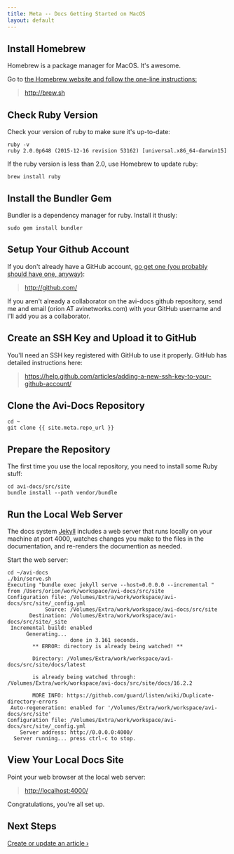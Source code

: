 ```yaml
---
title: Meta -- Docs Getting Started on MacOS
layout: default
---
```


## Install Homebrew

Homebrew is a package manager for MacOS. It's awesome.

Go to [the Homebrew website and follow the one-line instructions:](http://brew.sh/)

> <http://brew.sh>

## Check Ruby Version

Check your version of ruby to make sure it's up-to-date:

<pre class="command-line language-bash" data-output="2"><code>ruby -v
ruby 2.0.0p648 (2015-12-16 revision 53162) [universal.x86_64-darwin15]</code></pre>

If the ruby version is less than 2.0, use Homebrew to update ruby:

<pre class="command-line language-bash"><code>brew install ruby</code></pre>

## Install the Bundler Gem

Bundler is a dependency manager for ruby. Install it thusly:

<pre class="command-line language-bash" data-output="2"><code>sudo gem install bundler</code></pre>

## Setup Your Github Account

If you don't already have a GitHub account, [go get one (you probably should have one, anyway)](http://github.com//):

> <http://github.com/>

If you aren't already a collaborator on the avi-docs github repository, send me and email (orion AT avinetworks.com) with your GitHub username and I'll add you as a collaborator.

## Create an SSH Key and Upload it to GitHub

You'll need an SSH key registered with GitHub to use it properly. GitHub has detailed instructions here:

> <https://help.github.com/articles/adding-a-new-ssh-key-to-your-github-account/>

## Clone the Avi-Docs Repository

<pre><code class="command-line language-bash">cd ~
git clone {{ site.meta.repo_url }}</code></pre>

## Prepare the Repository

The first time you use the local repository, you need to install some Ruby stuff:

<pre><code class="command-line language-bash">cd avi-docs/src/site
bundle install --path vendor/bundle</code></pre>

## Run the Local Web Server

The docs system <a href="https://jekyllrb.com" target="_blank">Jekyll</a> includes a web server that runs locally on your machine at port 4000, watches changes you make to the files in the documentation, and re-renders the documention as needed.

Start the web server:

<pre class="command-line language-bash" data-output="3-100"><code>cd ~/avi-docs
./bin/serve.sh
Executing "bundle exec jekyll serve --host=0.0.0.0 --incremental " from /Users/orion/work/workspace/avi-docs/src/site
Configuration file: /Volumes/Extra/work/workspace/avi-docs/src/site/_config.yml
            Source: /Volumes/Extra/work/workspace/avi-docs/src/site
       Destination: /Volumes/Extra/work/workspace/avi-docs/src/site/_site
 Incremental build: enabled
      Generating... 
                    done in 3.161 seconds.
        ** ERROR: directory is already being watched! **

        Directory: /Volumes/Extra/work/workspace/avi-docs/src/site/docs/latest

        is already being watched through: /Volumes/Extra/work/workspace/avi-docs/src/site/docs/16.2.2

        MORE INFO: https://github.com/guard/listen/wiki/Duplicate-directory-errors
 Auto-regeneration: enabled for '/Volumes/Extra/work/workspace/avi-docs/src/site'
Configuration file: /Volumes/Extra/work/workspace/avi-docs/src/site/_config.yml
    Server address: http://0.0.0.0:4000/
  Server running... press ctrl-c to stop.</code></pre>

## View Your Local Docs Site

Point your web browser at the local web server:

> <http://localhost:4000/>

Congratulations, you're all set up.

## Next Steps

[Create or update an article &rsaquo;](/docs/16.2/meta/article-crud-basics/)